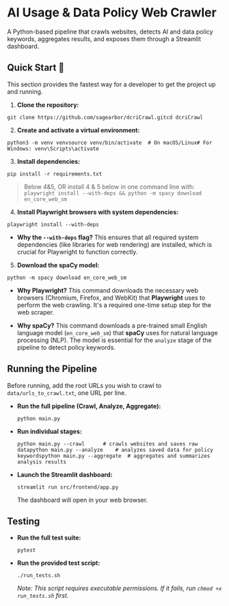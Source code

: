 # AI Usage & Data Policy Web Crawler

A Python-based pipeline that crawls websites, detects AI and data policy keywords, aggregates results, and exposes them through a Streamlit dashboard.

## Quick Start 🚀

This section provides the fastest way for a developer to get the project up and running.

1. **Clone the repository:**
  
  ```
  git clone https://github.com/sagearbor/dcriCrawl.gitcd dcriCrawl
  ```
  
2. **Create and activate a virtual environment:**
  
  ```
  python3 -m venv venvsource venv/bin/activate  # On macOS/Linux# For Windows: venv\Scripts\activate
  ```
  
3. **Install dependencies:**
  
  ```
  pip install -r requirements.txt
  ```
  

> Below 4&5, OR install 4 & 5 below in one command line with: `playwright install --with-deps && python -m spacy download en_core_web_sm`
4. **Install Playwright browsers with system dependencies:**
  
  ```
  playwright install --with-deps
  ```
  
  - **Why the `--with-deps` flag?** This ensures that all required system dependencies (like libraries for web rendering) are installed, which is crucial for Playwright to function correctly.
5. **Download the spaCy model:**
  
  ```
  python -m spacy download en_core_web_sm
  ```
  
  - **Why Playwright?** This command downloads the necessary web browsers (Chromium, Firefox, and WebKit) that **Playwright** uses to perform the web crawling. It's a required one-time setup step for the web scraper.
    
  - **Why spaCy?** This command downloads a pre-trained small English language model (`en_core_web_sm`) that **spaCy** uses for natural language processing (NLP). The model is essential for the `analyze` stage of the pipeline to detect policy keywords.
    

## Running the Pipeline

Before running, add the root URLs you wish to crawl to `data/urls_to_crawl.txt`, one URL per line.

- **Run the full pipeline (Crawl, Analyze, Aggregate):**
  
  ```
  python main.py
  ```
  
- **Run individual stages:**
  
  ```
  python main.py --crawl      # crawls websites and saves raw datapython main.py --analyze    # analyzes saved data for policy keywordspython main.py --aggregate  # aggregates and summarizes analysis results
  ```
  
- **Launch the Streamlit dashboard:**
  
  ```
  streamlit run src/frontend/app.py
  ```
  
  The dashboard will open in your web browser.
  

## Testing

- **Run the full test suite:**
  
  ```
  pytest
  ```
  
- **Run the provided test script:**
  
  ```
  ./run_tests.sh
  ```
  
  *Note: This script requires executable permissions. If it fails, run `chmod +x run_tests.sh` first.*

